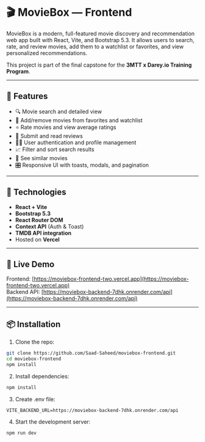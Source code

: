 # 🎬 MovieBox — Frontend

MovieBox is a modern, full-featured movie discovery and recommendation web app built with React, Vite, and Bootstrap 5.3. It allows users to search, rate, and review movies, add them to a watchlist or favorites, and view personalized recommendations.

This project is part of the final capstone for the **3MTT x Darey.io Training Program**.

---

## 🚀 Features

- 🔍 Movie search and detailed view
- 🌟 Add/remove movies from favorites and watchlist
- ⭐ Rate movies and view average ratings
- 📝 Submit and read reviews
- 🧑‍💼 User authentication and profile management
- 📈 Filter and sort search results
- 🍿 See similar movies
- 🎛 Responsive UI with toasts, modals, and pagination

---

## 🔧 Technologies

- **React + Vite**
- **Bootstrap 5.3**
- **React Router DOM**
- **Context API** (Auth & Toast)
- **TMDB API integration**
- Hosted on **Vercel**

---

## 🚀 Live Demo

Frontend: [https://moviebox-frontend-two.vercel.app](https://moviebox-frontend-two.vercel.app)  
Backend API: [https://moviebox-backend-7dhk.onrender.com/api](https://moviebox-backend-7dhk.onrender.com/api)

---

## 📦 Installation

1. Clone the repo:

```bash
git clone https://github.com/Saad-Saheed/moviebox-frontend.git
cd moviebox-frontend
npm install
```

2. Install dependencies:
```bash
npm install
```

3. Create .env file:

```env
VITE_BACKEND_URL=https://moviebox-backend-7dhk.onrender.com/api
```
4. Start the development server:

```bash
npm run dev
```
